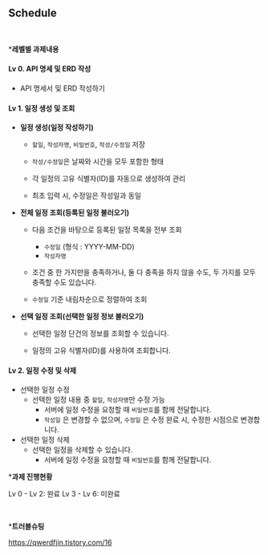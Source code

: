 ## Schedule

<br>

***레벨별 과제내용**

#### Lv 0. API 명세 및 ERD 작성

- API 명세서 및 ERD 작성하기
<!-- Failed to upload "Schedule_API_ERD.jpg" -->


#### Lv 1. 일정 생성 및 조회

- **일정 생성(일정 작성하기)**

  - `할일`, `작성자명`, `비밀번호`, `작성/수정일` 저장
  - `작성/수정일`은 날짜와 시간을 모두 포함한 형태

  - 각 일정의 고유 식별자(ID)를 자동으로 생성하여 관리

  - 최초 입력 시, 수정일은 작성일과 동일

    

- **전체 일정 조회(등록된 일정 불러오기)**

  - 다음 조건을 바탕으로 등록된 일정 목록을 전부 조회

    - `수정일` (형식 : YYYY-MM-DD)
    - `작성자명`

  - 조건 중 한 가지만을 충족하거나, 둘 다 충족을 하지 않을 수도, 두 가지를 모두 충족할 수도 있습니다.

  - `수정일` 기준 내림차순으로 정렬하여 조회

    

- **선택 일정 조회(선택한 일정 정보 불러오기)**

  - 선택한 일정 단건의 정보를 조회할 수 있습니다.

  - 일정의 고유 식별자(ID)를 사용하여 조회합니다.

    

#### Lv 2. 일정 수정 및 삭제

- 선택한 일정 수정
  - 선택한 일정 내용 중  `할일`, `작성자명`만 수정 가능
    - 서버에 일정 수정을 요청할 때 `비밀번호`를 함께 전달합니다.
    - `작성일` 은 변경할 수 없으며, `수정일` 은 수정 완료 시, 수정한 시점으로 변경합니다.
- 선택한 일정 삭제
  - 선택한 일정을 삭제할 수 있습니다.
    - 서버에 일정 수정을 요청할 때 `비밀번호`를 함께 전달합니다.



***과제 진행현황**

Lv 0 - Lv 2: 완료
Lv 3 - Lv 6: 미완료



<br>

***트러블슈팅**

https://qwerdfjin.tistory.com/16
